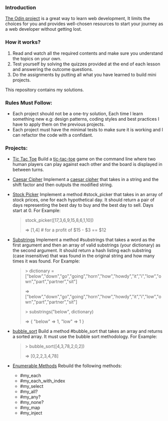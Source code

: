 ### Introduction
[The Odin project](https://www.theodinproject.com/) is a great way to learn web development, It limits the choices for you and provides well-chosen resources to start your journey as a web developer without getting lost.

### How it works?

1. Read and watch all the required contents and make sure you understand the topics on your own.
2. Test yourself by solving the quizzes provided at the end of each lesson and answering the outcome questions.
3. Do the assignments by putting all what you have learned to build mini projects.

This repository contains my solutions.
### Rules Must Follow: 
* Each project should not be a one-try solution, Each time I learn something new e.g: design patterns, coding styles and best practices I have to apply them on the previous projects.
* Each project must have the minimal tests to make sure it is working and I can refactor the code with a confidant.

### Projects:
+ [Tic Tac Toe](https://github.com/abachi/theodinproject/tree/master/building-projects/tic-tac-toe)
Build a [tic-tac-toe](http://en.wikipedia.org/wiki/Tic-tac-toe) game on the command line where two human players can play against each other and the board is displayed in between turns.

+ [Caesar Cipher](https://github.com/abachi/theodinproject/tree/master/building-projects/caesar_cipher)
Implement a [caesar cipher](https://www.youtube.com/watch?v=36xNpbosfTY) that takes in a string and the shift factor and then outputs the modified string.

+ [Stock Picker](https://github.com/abachi/theodinproject/tree/master/building-projects/stock_picker)
Implement a method #stock_picker that takes in an array of stock prices, one for each hypothetical day. It should return a pair of days representing the best day to buy and the best day to sell. Days start at 0.
For Example:
    <blockquote>
      <p>stock_picker([17,3,6,9,15,8,6,1,10])</p>
      <p>=> [1,4]  # for a profit of $15 - $3 == $12</p>
    </blockquote>
 
 + [Substrings](https://github.com/abachi/theodinproject/tree/master/building-projects/substrings)
 Implement a method #substrings that takes a word as the first argument and then an array of valid substrings (your dictionary) as the second argument. It should return a hash listing each substring (case insensitive) that was found in the original string and how many times it was found.
 For Example:
    <blockquote>
      <p> > dictionary = ["below","down","go","going","horn","how","howdy","it","i","low","own","part","partner","sit"] </p>
      <p> => ["below","down","go","going","horn","how","howdy","it","i","low","own","part","partner","sit"]</p>
      <p> > substrings("below", dictionary) </p>
      <p> => { "below" => 1, "low" => 1 }</p>
    </blockquote>
 
 + [bubble_sort](https://github.com/abachi/theodinproject/tree/master/building-projects/bubble_sort)
 Build a method #bubble_sort that takes an array and returns a sorted array. It must use the bubble sort methodology.
 For Example:
    <blockquote>
      <p> > bubble_sort([4,3,78,2,0,2]) </p>
      <p> => [0,2,2,3,4,78] </p>
    </blockquote>
  + [Enumerable Methods](https://github.com/abachi/theodinproject/tree/master/building-projects/enumerable)
  Rebuild the following methods:
    - #my_each
    - #my_each_with_index
    - #my_select
    - #my_all?
    - #my_any?
    - #my_none?
    - #my_map
    - #my_inject
